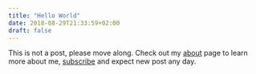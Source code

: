 ```yaml
---
title: "Hello World"
date: 2018-08-29T21:33:59+02:00
draft: false
---
```


This is not a post, please move along. Check out my [about](/about) page to learn more about me, [subscribe](/index.xml) and expect new post any day.
